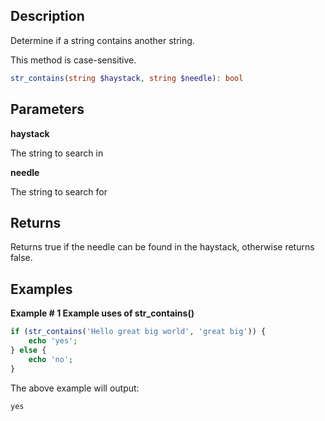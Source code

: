 ## Description

Determine if a string contains another string.

This method is case-sensitive.

```php
str_contains(string $haystack, string $needle): bool
```

## Parameters

**haystack**

The string to search in

**needle**

The string to search for

## Returns

Returns true if the needle can be found in the haystack, otherwise returns false.

## Examples

**Example # 1 Example uses of str_contains()**

```php
if (str_contains('Hello great big world', 'great big')) {
    echo 'yes';
} else {
    echo 'no';
}
```

The above example will output:

```
yes
```